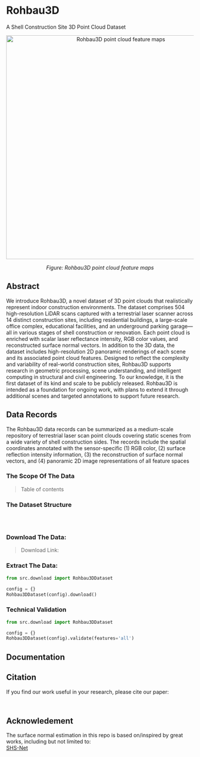 # Rohbau3D
A Shell Construction Site 3D Point Cloud Dataset

<p align="center">
  <img width="600" src="https://github.com/user-attachments/assets/725f1d51-7f75-4f2e-aef4-08990b47c42c" alt="Rohbau3D point cloud feature maps">
</p>
<p align="center"><em>Figure: Rohbau3D point cloud feature maps</em></p>

## Abstract

We introduce Rohbau3D, a novel dataset of 3D point clouds that realistically represent indoor construction environments. The dataset comprises 504 high-resolution LiDAR scans captured with a terrestrial laser scanner across 14 distinct construction sites, including residential buildings, a large-scale office complex, educational facilities, and an underground parking garage—all in various stages of shell construction or renovation. Each point cloud is enriched with scalar laser reflectance intensity, RGB color values, and reconstructed surface normal vectors. In addition to the 3D data, the dataset includes high-resolution 2D panoramic renderings of each scene and its associated point cloud features. Designed to reflect the complexity and variability of real-world construction sites, Rohbau3D supports research in geometric processing, scene understanding, and intelligent computing in structural and civil engineering. To our knowledge, it is the first dataset of its kind and scale to be publicly released. Rohbau3D is intended as a foundation for ongoing work, with plans to extend it through additional scenes and targeted annotations to support future research.


## Data Records

The Rohbau3D data records can be summarized as a medium-scale repository of terrestrial laser scan point clouds covering static scenes from a wide variety of shell construction sides. The records include the spatial coordinates annotated with the sensor-specific (1) RGB color, (2) surface reflection intensity information, (3) the reconstruction of surface normal vectors, and (4) panoramic 2D image representations of all feature spaces

### The Scope Of The Data

> Table of contents


### The Dataset Structure
```shell



```


### Download The Data: 

> Download Link:


### Extract The Data: 

```python
from src.download import Rohbau3DDataset

config = {}
Rohbau3DDataset(config).download()

```

### Technical Validation 

```python
from src.download import Rohbau3DDataset

config = {}
Rohbau3DDataset(config).validate(features='all')
```

## Documentation 






## Citation

If you find our work useful in your research, please cite our paper:

```


```

## Acknowledement
The surface normal estimation in this repo is based on/inspired by great works, including but not limited to:   
[SHS-Net](https://github.com/LeoQLi/SHS-Net) 
